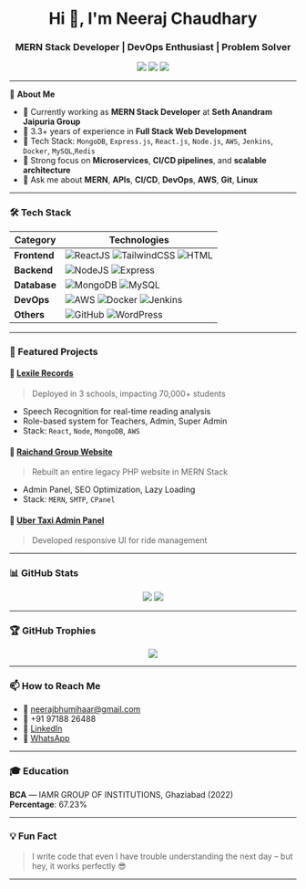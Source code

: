 <h1 align="center">Hi 👋, I'm Neeraj Chaudhary</h1>
<h3 align="center">MERN Stack Developer | DevOps Enthusiast | Problem Solver</h3>

<p align="center">
  <a href="mailto:neerajbhumihaar@gmail.com"><img src="https://img.shields.io/badge/Email-D14836?style=for-the-badge&logo=gmail&logoColor=white"/></a>
  <a href="www.linkedin.com/in/neechaudhary" target="_blank"><img src="https://img.shields.io/badge/LinkedIn-0077B5?style=for-the-badge&logo=linkedin&logoColor=white"/></a>
  <a href="https://wa.me/919718826488" target="_blank"><img src="https://img.shields.io/badge/WhatsApp-25D366?style=for-the-badge&logo=whatsapp&logoColor=white"/></a>
</p>

---

🌟 **About Me**

- 💼 Currently working as **MERN Stack Developer** at **Seth Anandram Jaipuria Group**
- 🧠 3.3+ years of experience in **Full Stack Web Development**
- 🚀 Tech Stack: `MongoDB`, `Express.js`, `React.js`, `Node.js`, `AWS`, `Jenkins`, `Docker`, `MySQL`,`Redis`
- 🎯 Strong focus on **Microservices**, **CI/CD pipelines**, and **scalable architecture**
- 💬 Ask me about **MERN**, **APIs**, **CI/CD**, **DevOps**, **AWS**, **Git**, **Linux**

---

### 🛠️ Tech Stack

| Category | Technologies |
|---------|-------------|
| **Frontend** | ![ReactJS](https://img.shields.io/badge/React-20232A?style=for-the-badge&logo=react&logoColor=61DAFB) ![TailwindCSS](https://img.shields.io/badge/TailwindCSS-38B2AC?style=for-the-badge&logo=tailwind-css&logoColor=white) ![HTML](https://img.shields.io/badge/HTML5-E34F26?style=for-the-badge&logo=html5&logoColor=white) |
| **Backend** | ![NodeJS](https://img.shields.io/badge/Node.js-339933?style=for-the-badge&logo=node.js&logoColor=white) ![Express](https://img.shields.io/badge/Express.js-000000?style=for-the-badge&logo=express&logoColor=white) |
| **Database** | ![MongoDB](https://img.shields.io/badge/MongoDB-4EA94B?style=for-the-badge&logo=mongodb&logoColor=white) ![MySQL](https://img.shields.io/badge/MySQL-00758F?style=for-the-badge&logo=mysql&logoColor=white) |
| **DevOps** | ![AWS](https://img.shields.io/badge/AWS-232F3E?style=for-the-badge&logo=amazon-aws&logoColor=white) ![Docker](https://img.shields.io/badge/Docker-2496ED?style=for-the-badge&logo=docker&logoColor=white) ![Jenkins](https://img.shields.io/badge/Jenkins-D24939?style=for-the-badge&logo=jenkins&logoColor=white) |
| **Others** | ![GitHub](https://img.shields.io/badge/GitHub-181717?style=for-the-badge&logo=github&logoColor=white) ![WordPress](https://img.shields.io/badge/WordPress-21759B?style=for-the-badge&logo=wordpress&logoColor=white) |

---

### 🚀 Featured Projects

#### 📘 [Lexile Records](https:lexilearn.in)
> Deployed in 3 schools, impacting 70,000+ students

- Speech Recognition for real-time reading analysis
- Role-based system for Teachers, Admin, Super Admin
- Stack: `React`, `Node`, `MongoDB`, `AWS`

#### 🏢 [Raichand Group Website](https://raichandgroup.com/)
> Rebuilt an entire legacy PHP website in MERN Stack

- Admin Panel, SEO Optimization, Lazy Loading
- Stack: `MERN`, `SMTP`, `CPanel`

#### 🚖 [Uber Taxi Admin Panel](https://uber-taxi-admin-frontend-1.vercel.app/)
> Developed responsive UI for ride management

---

### 📊 GitHub Stats

<p align="center">
  <img src="https://github-readme-stats.vercel.app/api?username=your-github-username&show_icons=true&theme=tokyonight" />
  <img src="https://github-readme-streak-stats.herokuapp.com?user=your-github-username&theme=tokyonight" />
</p>

---

### 🏆 GitHub Trophies

<p align="center">
  <img src="https://github-profile-trophy.vercel.app/?username=your-github-username&theme=tokyonight&row=1&column=6" />
</p>

---

### 📫 How to Reach Me

- 📧 neerajbhumihaar@gmail.com  
- 📱 +91 97188 26488  
- 💼 [LinkedIn](www.linkedin.com/in/neechaudhary/)  
- 💬 [WhatsApp](https://wa.me/919718826488)  

---

### 🎓 Education

**BCA** — IAMR GROUP OF INSTITUTIONS, Ghaziabad (2022)  
**Percentage**: 67.23%

---

### 💡 Fun Fact

> I write code that even I have trouble understanding the next day – but hey, it works perfectly 😎

---

